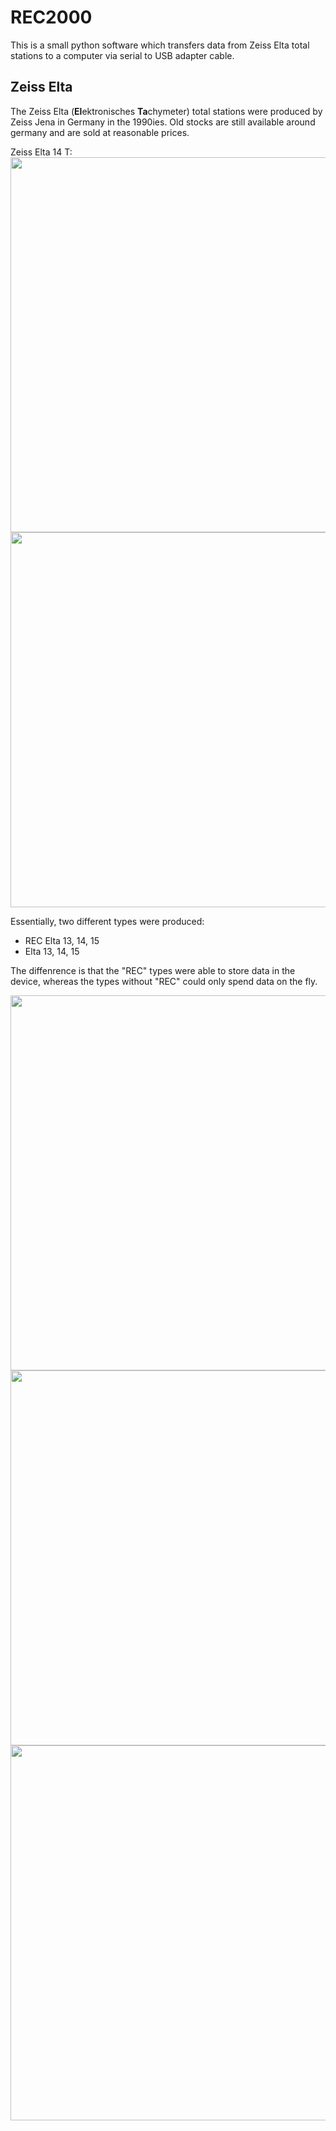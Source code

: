 # REC2000

This is a small python software which transfers data from Zeiss Elta total stations to a computer via serial to USB adapter cable.

## Zeiss Elta

The Zeiss Elta (**El**ektronisches **Ta**chymeter) total stations were produced by Zeiss Jena in Germany in the 1990ies. Old stocks are still available around germany and are sold at reasonable prices. 

Zeiss Elta 14 T:
<img src="https://user-images.githubusercontent.com/21182528/43457628-c24ef85a-94c7-11e8-8437-6579f97467b9.jpg" width="600">
<img src="https://user-images.githubusercontent.com/21182528/43457631-c29458aa-94c7-11e8-9215-6e89003002eb.jpg" width="600">

Essentially, two different types were produced:
* REC Elta 13, 14, 15
* Elta 13, 14, 15

The diffenrence is that the "REC" types were able to store data in the device, whereas the types without "REC" could only spend data on the fly.

<img src="https://user-images.githubusercontent.com/21182528/43457630-c2737a54-94c7-11e8-88a5-0b3ea92c1d0a.jpg" width="600">


<img src="https://user-images.githubusercontent.com/21182528/43457633-c2cf9852-94c7-11e8-8f5d-4bac579b5ec2.jpg" width="600">
<img src="https://user-images.githubusercontent.com/21182528/43457794-47bc672a-94c8-11e8-826f-2f7dfe7a440a.jpg" width="600">

